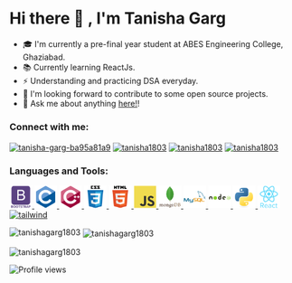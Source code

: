 # Hi there 👋 , I'm Tanisha Garg


* 🎓 I'm currently a pre-final year student at ABES Engineering College, Ghaziabad.
* 📚 Currently learning ReactJs.
* ⚡️ Understanding and practicing DSA everyday.
* 🔎 I'm looking forward to contribute to some open source projects.
* 💬 Ask me about anything [here!](https://github.com/tanishagarg1803/tanishagarg1803/issues)!


<h3 align="left">Connect with me:</h3>
<p align="left">
<a href="https://linkedin.com/in/tanisha-garg-ba95a81a9" target="blank"><img align="center" src="https://raw.githubusercontent.com/rahuldkjain/github-profile-readme-generator/master/src/images/icons/Social/linked-in-alt.svg" alt="tanisha-garg-ba95a81a9" height="30" width="40" /></a>
<a href="https://www.codechef.com/users/tanisha1803" target="blank"><img align="center" src="https://cdn.jsdelivr.net/npm/simple-icons@3.1.0/icons/codechef.svg" alt="tanisha1803" height="30" width="40" /></a>
<a href="https://codeforces.com/profile/tanisha1803" target="blank"><img align="center" src="https://cdn.jsdelivr.net/npm/simple-icons@3.0.1/icons/codeforces.svg" alt="tanisha1803" height="30" width="40" /></a>
<a href="https://auth.geeksforgeeks.org/user/tanisha1803" target="blank"><img align="center" src="https://raw.githubusercontent.com/rahuldkjain/github-profile-readme-generator/master/src/images/icons/Social/geeks-for-geeks.svg" alt="tanisha1803" height="30" width="40" /></a>
</p>


<h3 align="left">Languages and Tools:</h3>
<p align="left"> <a href="https://getbootstrap.com" target="_blank"> <img src="https://raw.githubusercontent.com/devicons/devicon/master/icons/bootstrap/bootstrap-plain-wordmark.svg" alt="bootstrap" width="40" height="40"/> </a> <a href="https://www.cprogramming.com/" target="_blank"> <img src="https://raw.githubusercontent.com/devicons/devicon/master/icons/c/c-original.svg" alt="c" width="40" height="40"/> </a> <a href="https://www.w3schools.com/cpp/" target="_blank"> <img src="https://raw.githubusercontent.com/devicons/devicon/master/icons/cplusplus/cplusplus-original.svg" alt="cplusplus" width="40" height="40"/> </a> <a href="https://www.w3schools.com/css/" target="_blank"> <img src="https://raw.githubusercontent.com/devicons/devicon/master/icons/css3/css3-original-wordmark.svg" alt="css3" width="40" height="40"/> </a> <a href="https://www.w3.org/html/" target="_blank"> <img src="https://raw.githubusercontent.com/devicons/devicon/master/icons/html5/html5-original-wordmark.svg" alt="html5" width="40" height="40"/> </a> <a href="https://developer.mozilla.org/en-US/docs/Web/JavaScript" target="_blank"> <img src="https://raw.githubusercontent.com/devicons/devicon/master/icons/javascript/javascript-original.svg" alt="javascript" width="40" height="40"/> </a> <a href="https://www.mongodb.com/" target="_blank"> <img src="https://raw.githubusercontent.com/devicons/devicon/master/icons/mongodb/mongodb-original-wordmark.svg" alt="mongodb" width="40" height="40"/> </a> <a href="https://www.mysql.com/" target="_blank"> <img src="https://raw.githubusercontent.com/devicons/devicon/master/icons/mysql/mysql-original-wordmark.svg" alt="mysql" width="40" height="40"/> </a> <a href="https://nodejs.org" target="_blank"> <img src="https://raw.githubusercontent.com/devicons/devicon/master/icons/nodejs/nodejs-original-wordmark.svg" alt="nodejs" width="40" height="40"/> </a> <a href="https://www.python.org" target="_blank"> <img src="https://raw.githubusercontent.com/devicons/devicon/master/icons/python/python-original.svg" alt="python" width="40" height="40"/> </a> <a href="https://reactjs.org/" target="_blank"> <img src="https://raw.githubusercontent.com/devicons/devicon/master/icons/react/react-original-wordmark.svg" alt="react" width="40" height="40"/> </a> <a href="https://tailwindcss.com/" target="_blank"> <img src="https://www.vectorlogo.zone/logos/tailwindcss/tailwindcss-icon.svg" alt="tailwind" width="40" height="40"/> </a> </p>


<p><img align="left" src="https://github-readme-stats.vercel.app/api/top-langs?username=tanishagarg1803&show_icons=true&locale=en&layout=compact" alt="tanishagarg1803" /></p>


<p>&nbsp;<img align="center" src="https://github-readme-stats.vercel.app/api?username=tanishagarg1803&show_icons=true&locale=en" alt="tanishagarg1803" /></p>


<p><img align="center" src="https://github-readme-streak-stats.herokuapp.com/?user=tanishagarg1803&" alt="tanishagarg1803" /></p>

![Profile views](https://gpvc.arturio.dev/tanishagarg1803)  
